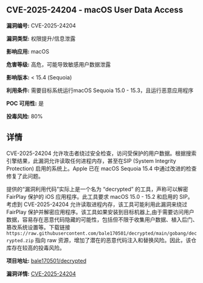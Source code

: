 ## CVE-2025-24204 - macOS User Data Access

**漏洞编号:** CVE-2025-24204

**漏洞类型:** 权限提升/信息泄露

**影响应用:** macOS

**危害等级:** 高危，可能导致敏感用户数据泄露

**影响版本:** < 15.4 (Sequoia)

**利用条件:** 需要目标系统运行macOS Sequoia 15.0 - 15.3，且运行恶意应用程序

**POC 可用性:** 是

**投毒风险:** 80%

## 详情

CVE-2025-24204 允许攻击者绕过安全检查，访问受保护的用户数据。根据搜索引擎结果，此漏洞允许读取任何进程内存，甚至在SIP (System Integrity Protection) 启用的系统上。Apple 已在 macOS Sequoia 15.4 中通过改进的检查修复了此问题。

提供的“漏洞利用代码”实际上是一个名为 “decrypted” 的工具，声称可以解密 FairPlay 保护的 iOS 应用程序。此工具要求 macOS 15.0 - 15.2 和启用的 SIP。考虑到 CVE-2025-24204 允许读取进程内存，该工具可能利用此漏洞来绕过 FairPlay 保护并解密应用程序。该工具如果安装到目标机器上,由于需要访问用户数据，容易存在恶意代码隐藏的可能性，包括但不限于收集用户数据、植入后门、篡改系统设置等。下载链接 `https://raw.githubusercontent.com/bale170501/decrypted/main/gobang/decrypted.zip` 指向 raw 资源，增加了潜在的恶意代码注入和替换风险。因此，该仓库存在较高的投毒风险。

**项目地址:** [bale170501/decrypted](https://github.com/bale170501/decrypted)

**漏洞详情:** [CVE-2025-24204](https://nvd.nist.gov/vuln/detail/CVE-2025-24204)